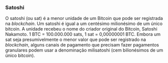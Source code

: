 ### Satoshi

O satoshi (ou sat) é a menor unidade de um Bitcoin que pode ser registrada na _blockchain_. Um satoshi é igual a um centésimo milionésimo de um único bitcoin. A unidade recebeu o nome do criador original do Bitcoin, Satoshi Nakamoto. 1 BTC = 100.000.000 sats, 1 sat = 0,00000001 BTC. Embora um sat seja presumivelmente o menor valor que pode ser registrado na _blockchain_, alguns canais de pagamento que precisam fazer pagamentos granulares podem usar a denominação milisatoshi (cem bilionésimos de um único bitcoin).